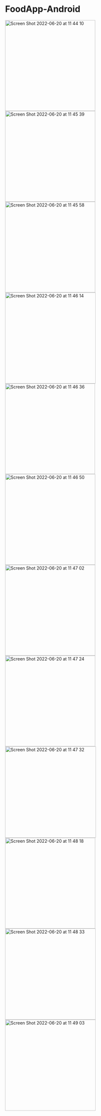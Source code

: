 # FoodApp-Android


<img width="294" alt="Screen Shot 2022-06-20 at 11 44 10" src="https://user-images.githubusercontent.com/54614140/175342342-531526e8-5157-4992-841b-fb632400ea90.png">
<img width="294" alt="Screen Shot 2022-06-20 at 11 45 39" src="https://user-images.githubusercontent.com/54614140/175342372-82898f19-5f57-4960-9415-565d6d8841a2.png">
<img width="294" alt="Screen Shot 2022-06-20 at 11 45 58" src="https://user-images.githubusercontent.com/54614140/175342386-6a6fc97e-100e-43d1-851a-25ed45a5e387.png">
<img width="295" alt="Screen Shot 2022-06-20 at 11 46 14" src="https://user-images.githubusercontent.com/54614140/175342387-f5a97624-011b-41b7-8a56-6a987a7042c4.png">
<img width="293" alt="Screen Shot 2022-06-20 at 11 46 36" src="https://user-images.githubusercontent.com/54614140/175342390-8a2ae743-2aad-4cd8-b2a5-18c04de61f59.png">
<img width="294" alt="Screen Shot 2022-06-20 at 11 46 50" src="https://user-images.githubusercontent.com/54614140/175342394-9ef61eed-80cc-40d7-bae9-4cb94b6dfb5f.png">
<img width="294" alt="Screen Shot 2022-06-20 at 11 47 02" src="https://user-images.githubusercontent.com/54614140/175342397-48169c8f-4d9f-4d48-9a97-052b144ce161.png">
<img width="294" alt="Screen Shot 2022-06-20 at 11 47 24" src="https://user-images.githubusercontent.com/54614140/175342401-2ac52645-612c-4a19-8ae6-f3d90cffc483.png">
<img width="296" alt="Screen Shot 2022-06-20 at 11 47 32" src="https://user-images.githubusercontent.com/54614140/175342405-1d641065-43e0-49f9-b454-f667a404ca8a.png">
<img width="294" alt="Screen Shot 2022-06-20 at 11 48 18" src="https://user-images.githubusercontent.com/54614140/175342409-3e869568-504e-42cf-a716-340a15369dad.png">
<img width="295" alt="Screen Shot 2022-06-20 at 11 48 33" src="https://user-images.githubusercontent.com/54614140/175342417-9b3806d3-2c25-4182-a05c-738e0c34f2f4.png">
<img width="295" alt="Screen Shot 2022-06-20 at 11 49 03" src="https://user-images.githubusercontent.com/54614140/175342423-84a09c3a-41fc-40a9-b53d-dbb26bdf0b66.png">
